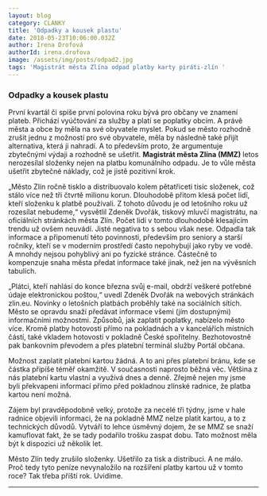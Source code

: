 ```yaml
---
layout: blog
category: CLANKY
title: 'Odpadky a kousek plastu'
date: 2018-05-23T10:06:00.032Z
author: Irena Drofová
authorId: irena.drofova
image: /assets/img/posts/odpad2.jpg   
tags: 'Magistrát města Zlína odpad platby karty piráti-zlín '
---
```

### Odpadky a kousek plastu

První kvartál či spíše první polovina roku bývá pro občany ve znamení plateb. 
Přichází vyúčtování za služby a platí se poplatky obcím. A právě města a obce by měla na své obyvatele myslet. 
Pokud se město rozhodně zrušit jednu z možností pro své obyvatele, měla by následně také přijít alternativa, která ji nahradí. 
A to především proto, že argumentuje zbytečnými výdaji a rozhodně se ušetřit. 
**Magistrát města Zlína (MMZ)** letos nerozesílal složenky nejen na platbu komunálního odpadu. 
Je to vůle města ušetřit zbytečné náklady, což je jistě pozitivní krok.

„Město Zlín ročně tisklo a distribuovalo kolem pětatřiceti tisíc složenek, což stálo více než tři čtvrtě milionu korun. 
Dlouhodobě přitom klesá počet lidí, kteří složenku k platbě používali. 
Z tohoto důvodu je od letošního roku už rozesílat nebudeme,“ vysvětlil Zdeněk Dvořák, tiskový mluvčí magistrátu, na oficiálních stránkách města Zlín. 
Počet lidí v tomto dlouhodobě klesajícím trendu už ovšem neuvádí.
Jisté negativa to s sebou však nese. Odpadla tak informace a připomenutí této povinnosti, především pro seniory a starší ročníky, kteří se v moderním prostředí často nepohybují jako ryby ve vodě. 
A mnohdy nejsou pohyblivý ani po fyzické stránce. Částečně to kompenzuje snaha města předat informace také jinak, než jen na vývěsních tabulích. 

„Plátci, kteří nahlásí do konce března svůj e-mail, obdrží veškeré potřebné údaje elektronickou poštou,“ uvedl Zdeněk Dvořák na webových stránkách zlin.eu. Novinky o letošních platbách proběhly také na sociálních sítích. 
Město se opravdu snaží předávat informace všemi (jím dostupnými) informačními možnostmi.
Způsobů, jak zaplatit poplatky, nabízelo město více. Kromě platby hotovosti přímo na pokladnách a v kancelářích místních částí, také vkladem hotovosti v pokladně České spořitelny. Bezhotovostně pak bankovním převodem a přes platební terminál služby Portál občana. 

Možnost zaplatit platební kartou žádná. A to ani přes platební bránu, kde se částka připíše téměř okamžitě. 
V současnosti naprosto běžná věc. Většina z nás platební kartu vlastní a využívá dnes a denně. 
Zřejmě nejen my jsme byli překvapeni informací přímo před pokladnou zlínské radnice, že platba kartou není možná. 
 
Zájem byl pravděpodobně velký, protože za necelé tři týdny, jsme v hale radnice objevili informaci, že na pokladně MMZ nelze platit kartou, a to z technických důvodů. Vytváří to lehce úsměvný dojem, že se MMZ se snaží kamuflovat fakt, že se tady podařilo trošku zaspat dobu. Tato možnost měla být k dispozici už několik let.
 

Město Zlín tedy zrušilo složenky. Ušetřilo za tisk a distribuci. A ne málo. Proč tedy tyto peníze nevynaložilo na rozšíření platby kartou už v tomto roce? Tak třeba příští rok. Uvidíme.


- - -
